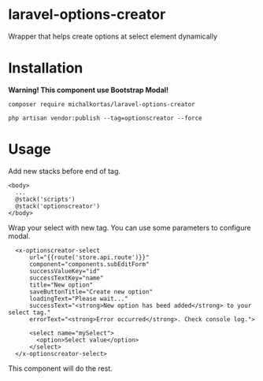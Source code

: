 # laravel-options-creator
Wrapper that helps create options at select element dynamically

# Installation

<strong>Warning! This component use Bootstrap Modal!</strong>

``` 
composer require michalkortas/laravel-options-creator
```
```
php artisan vendor:publish --tag=optionscreator --force
```


# Usage

Add new stacks before end of <body> tag.

```
<body>
  ...
  @stack('scripts')
  @stack('optionscreator')
</body>
```

Wrap your select with new tag.
You can use some parameters to configure modal.

```
  <x-optionscreator-select
      url="{{route('store.api.route')}}"
      component="components.subEditForm"
      successValueKey="id"
      successTextKey="name"
      title="New option"
      saveButtonTitle="Create new option"
      loadingText="Please wait..."
      successText="<strong>New option has beed added</strong> to your select tag."
      errorText="<strong>Error occurred</strong>. Check console log.">

      <select name="mySelect">
        <option>Select value</option>
      </select>
  </x-optionscreator-select>
```

This component will do the rest.
